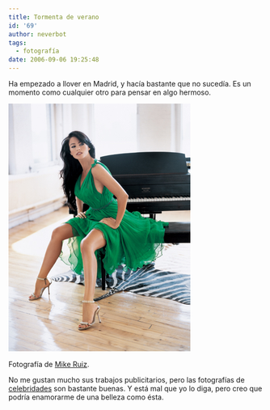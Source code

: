 ```yaml
---
title: Tormenta de verano
id: '69'
author: neverbot
tags:
  - fotografía
date: 2006-09-06 19:25:48
---
```


Ha empezado a llover en Madrid, y hacía bastante que no sucedía. Es un momento como cualquier otro para pensar en algo hermoso.

[![Mike Ruiz](./tormenta-de-verano/MikeRuiz.jpg "Mike Ruiz")](./tormenta-de-verano/MikeRuiz.jpg "Mike Ruiz")

Fotografía de [Mike Ruiz](http://www.mikeruiz.com/).

No me gustan mucho sus trabajos publicitarios, pero las fotografías de [celebridades](http://www.mikeruiz.com/celebrity.html) son bastante buenas. Y está mal que yo lo diga, pero creo que podría enamorarme de una belleza como ésta.
